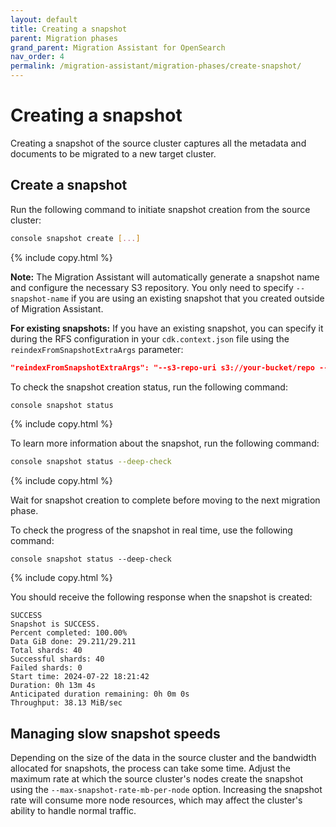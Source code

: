 ```yaml
---
layout: default
title: Creating a snapshot
parent: Migration phases
grand_parent: Migration Assistant for OpenSearch
nav_order: 4
permalink: /migration-assistant/migration-phases/create-snapshot/
---
```


# Creating a snapshot

Creating a snapshot of the source cluster captures all the metadata and documents to be migrated to a new target cluster.

## Create a snapshot

Run the following command to initiate snapshot creation from the source cluster:

```bash
console snapshot create [...]
```
{% include copy.html %}

**Note:** The Migration Assistant will automatically generate a snapshot name and configure the necessary S3 repository. You only need to specify `--snapshot-name` if you are using an existing snapshot that you created outside of Migration Assistant.

**For existing snapshots:**
If you have an existing snapshot, you can specify it during the RFS configuration in your `cdk.context.json` file using the `reindexFromSnapshotExtraArgs` parameter:
```json
"reindexFromSnapshotExtraArgs": "--s3-repo-uri s3://your-bucket/repo --s3-region us-west-2 --snapshot-name your-existing-snapshot"
```

To check the snapshot creation status, run the following command:

```bash
console snapshot status
```
{% include copy.html %}

To learn more information about the snapshot, run the following command:

```bash
console snapshot status --deep-check
```
{% include copy.html %}

Wait for snapshot creation to complete before moving to the next migration phase.

To check the progress of the snapshot in real time, use the following command:

```shell
console snapshot status --deep-check
```
{% include copy.html %}

You should receive the following response when the snapshot is created:

```shell
SUCCESS
Snapshot is SUCCESS.
Percent completed: 100.00%
Data GiB done: 29.211/29.211
Total shards: 40
Successful shards: 40
Failed shards: 0
Start time: 2024-07-22 18:21:42
Duration: 0h 13m 4s
Anticipated duration remaining: 0h 0m 0s
Throughput: 38.13 MiB/sec
```

## Managing slow snapshot speeds

Depending on the size of the data in the source cluster and the bandwidth allocated for snapshots, the process can take some time. Adjust the maximum rate at which the source cluster's nodes create the snapshot using the `--max-snapshot-rate-mb-per-node` option. Increasing the snapshot rate will consume more node resources, which may affect the cluster's ability to handle normal traffic.
